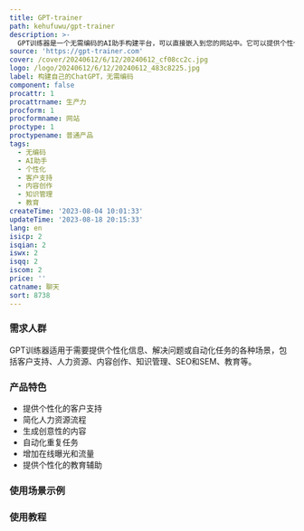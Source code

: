 ```yaml
---
title: GPT-trainer
path: kehufuwu/gpt-trainer
description: >-
  GPT训练器是一个无需编码的AI助手构建平台，可以直接嵌入到您的网站中。它可以提供个性化的信息，帮助解决问题，并支持各种应用场景，如客户支持、人力资源、内容创作、知识管理、SEO和SEM、教育助理等。它具有高准确性和隐私保护，并提供与您喜爱的工具的无缝集成。
source: 'https://gpt-trainer.com'
cover: /cover/20240612/6/12/20240612_cf08cc2c.jpg
logo: /logo/20240612/6/12/20240612_483c8225.jpg
label: 构建自己的ChatGPT，无需编码
component: false
procattr: 1
procattrname: 生产力
procform: 1
procformname: 网站
proctype: 1
proctypename: 普通产品
tags:
  - 无编码
  - AI助手
  - 个性化
  - 客户支持
  - 内容创作
  - 知识管理
  - 教育
createTime: '2023-08-04 10:01:33'
updateTime: '2023-08-18 20:15:33'
lang: en
isicp: 2
isqian: 2
iswx: 2
isqq: 2
iscom: 2
price: ''
catname: 聊天
sort: 8738
---
```




### 需求人群
GPT训练器适用于需要提供个性化信息、解决问题或自动化任务的各种场景，包括客户支持、人力资源、内容创作、知识管理、SEO和SEM、教育等。

### 产品特色
- 提供个性化的客户支持
- 简化人力资源流程
- 生成创意性的内容
- 自动化重复任务
- 增加在线曝光和流量
- 提供个性化的教育辅助

### 使用场景示例


### 使用教程


  
